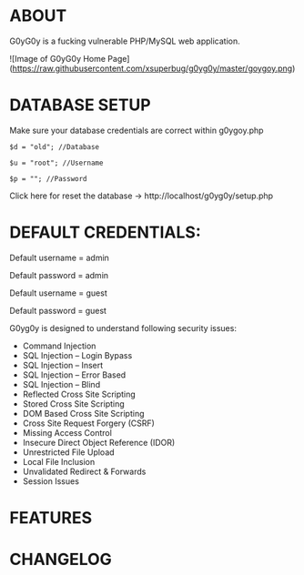 ABOUT
=========================================

G0yG0y is a fucking vulnerable PHP/MySQL web application.

![Image of G0yG0y Home Page]
(https://raw.githubusercontent.com/xsuperbug/g0yg0y/master/goygoy.png) 

DATABASE SETUP
=========================================

Make sure your database credentials are correct within g0ygoy.php

<code>$d = "old"; //Database </code>

<code>$u = "root"; //Username </code>

<code>$p = ""; //Password</code>


Click here for reset the database -> http://localhost/g0yg0y/setup.php

DEFAULT CREDENTIALS:
=========================================

Default username = admin

Default password = admin

Default username = guest

Default password = guest


G0yg0y is designed to understand following security issues:

+ Command Injection
+ SQL Injection – Login Bypass
+ SQL Injection – Insert 
+ SQL Injection – Error Based
+ SQL Injection – Blind
+ Reflected Cross Site Scripting
+ Stored Cross Site Scripting
+ DOM Based Cross Site Scripting
+ Cross Site Request Forgery (CSRF)
+ Missing Access Control
+ Insecure Direct Object Reference (IDOR)
+ Unrestricted File Upload
+ Local File Inclusion
+ Unvalidated Redirect & Forwards
+ Session Issues


FEATURES
=========================================

CHANGELOG
=========================================





